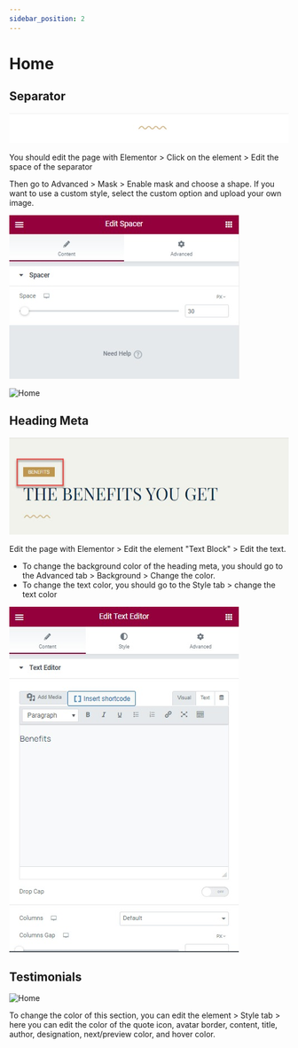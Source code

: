 ```yaml
---
sidebar_position: 2
---
```

# Home

## Separator

![Home](./img/home-separator.jpeg)

You should edit the page with Elementor > Click on the element > Edit the space of the separator

Then go to Advanced > Mask > Enable mask and choose a shape. If you want to use a custom style, select the custom option and upload your own image.

![Home](./img/spacer-settings.jpeg)

![Home](./img/home-welcome.avif)

## Heading Meta

![Home](./img/home-heading-meta.jpeg)

Edit the page with Elementor > Edit the element "Text Block" > Edit the text. 

* To change the background color of the heading meta, you should go to the Advanced tab > Background >  Change the color.
* To change the text color, you should go to the Style tab > change the text color

![Home](./img/meta-setting.jpeg)

## Testimonials

![Home](./img/home-testimonial.avif)

To change the color of this section, you can edit the element > Style tab > here you can edit the color of the quote icon, avatar border, content, title, author, designation, next/preview color, and hover color. 

